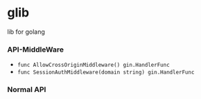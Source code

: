 # glib
lib for golang


### API-MiddleWare

- `func AllowCrossOriginMiddleware() gin.HandlerFunc `
- `func SessionAuthMiddleware(domain string) gin.HandlerFunc`


### Normal API
